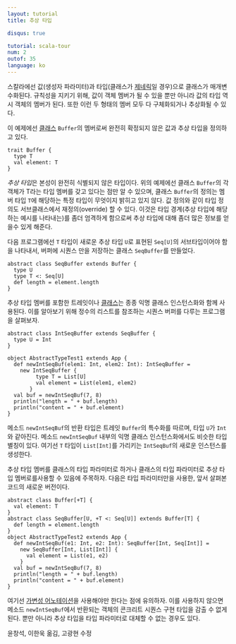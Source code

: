 ```yaml
---
layout: tutorial
title: 추상 타입

disqus: true

tutorial: scala-tour
num: 2
outof: 35
language: ko
---
```


스칼라에선 값(생성자 파라미터)과 타입(클래스가 [제네릭](generic-classes.html)일 경우)으로 클래스가 매개변수화된다. 규칙성을 지키기 위해, 값이 객체 멤버가 될 수 있을 뿐만 아니라 값의 타입 역시 객체의 멤버가 된다. 또한 이런 두 형태의 멤버 모두 다 구체화되거나 추상화될 수 있다.

이 예제에선 [클래스](traits.html) `Buffer`의 멤버로써 완전히 확정되지 않은 값과 추상 타입을 정의하고 있다.
 
    trait Buffer {
      type T
      val element: T
    }
 
*추상 타입*은 본성이 완전히 식별되지 않은 타입이다. 위의 예제에선 클래스 `Buffer`의 각 객체가 T라는 타입 멤버를 갖고 있다는 점만 알 수 있으며, 클래스 `Buffer`의 정의는 멤버 타입 `T`에 해당하는 특정 타입이 무엇이지 밝히고 있지 않다. 값 정의와 같이 타입 정의도 서브클래스에서 재정의(override) 할 수 있다. 이것은 타입 경계(추상 타입에 해당하는 예시를 나타내는)를 좀더 엄격하게 함으로써 추상 타입에 대해 좀더 많은 정보를 얻을수 있게 해준다.

다음 프로그램에선 `T` 타입이 새로운 추상 타입 `U`로 표현된 `Seq[U]`의 서브타입이어야 함을 나타내서, 버퍼에 시퀀스 만을 저장하는 클래스 `SeqBuffer`를 만들었다.
 
    abstract class SeqBuffer extends Buffer {
      type U
      type T <: Seq[U]
      def length = element.length
    }
 
추상 타입 멤버를 포함한 트레잇이나 [클래스](classes.html)는 종종 익명 클래스 인스턴스화와 함께 사용된다. 이를 알아보기 위해 정수의 리스트를 참조하는 시퀀스 버퍼를 다루는 프로그램을 살펴보자. 
 
    abstract class IntSeqBuffer extends SeqBuffer {
      type U = Int
    }
    
    object AbstractTypeTest1 extends App {
      def newIntSeqBuf(elem1: Int, elem2: Int): IntSeqBuffer =
        new IntSeqBuffer {
             type T = List[U]
             val element = List(elem1, elem2)
           }
      val buf = newIntSeqBuf(7, 8)
      println("length = " + buf.length)
      println("content = " + buf.element)
    }
 
메소드 `newIntSeqBuf`의 반환 타입은 트레잇 `Buffer`의 특수화를 따르며, 타입 `U`가 `Int`와 같아진다. 메소드 `newIntSeqBuf` 내부의 익명 클래스 인스턴스화에서도 비슷한 타입 별칭이 있다. 여기선 `T` 타입이 `List[Int]`를 가리키는 `IntSeqBuf`의 새로운 인스턴스를 생성한다.

추상 타입 멤버를 클래스의 타입 파라미터로 하거나 클래스의 타입 파라미터로 추상 타입 멤버로를사용할 수 있음에 주목하자. 다음은 타입 파라미터만을 사용한, 앞서 살펴본 코드의 새로운 버전이다.
 
    abstract class Buffer[+T] {
      val element: T
    }
    abstract class SeqBuffer[U, +T <: Seq[U]] extends Buffer[T] {
      def length = element.length
    }
    object AbstractTypeTest2 extends App {
      def newIntSeqBuf(e1: Int, e2: Int): SeqBuffer[Int, Seq[Int]] =
        new SeqBuffer[Int, List[Int]] {
          val element = List(e1, e2)
        }
      val buf = newIntSeqBuf(7, 8)
      println("length = " + buf.length)
      println("content = " + buf.element)
    }
 
여기선 [가변성 어노테이션](variances.html)을 사용해야만 한다는 점에 유의하자. 이를 사용하지 않으면 메소드 `newIntSeqBuf`에서 반환되는 객체의 콘크리트 시퀀스 구현 타입을 감출 수 없게 된다. 뿐만 아니라 추상 타입을 타입 파라미터로 대체할 수 없는 경우도 있다.

윤창석, 이한욱 옮김, 고광현 수정